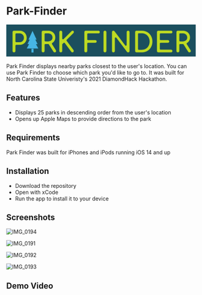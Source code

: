 # Park-Finder

![image](https://github.com/kylejosterman/Park-Finder/blob/main/Park%20Finder/Park%20Finder%20Logo.png)

Park Finder displays nearby parks closest to the user's location. You can use Park Finder to choose which park you'd like to go to. It was built for North Carolina State Univeristy's 2021 DiamondHack Hackathon.

## Features
- Displays 25 parks in descending order from the user's location
- Opens up Apple Maps to provide directions to the park

## Requirements
Park Finder was built for iPhones and iPods running iOS 14 and up

## Installation
- Download the repository
- Open with xCode
- Run the app to install it to your device

## Screenshots
![IMG_0194](https://user-images.githubusercontent.com/57078519/112761359-f1ecef00-8fc8-11eb-89f7-ed6040ab4c79.PNG) 


![IMG_0191](https://user-images.githubusercontent.com/57078519/112761362-f5807600-8fc8-11eb-989e-dc7204ec8003.PNG)


![IMG_0192](https://user-images.githubusercontent.com/57078519/112761363-f5807600-8fc8-11eb-813c-7c34a7bcf54d.PNG)


![IMG_0193](https://user-images.githubusercontent.com/57078519/112761364-f6190c80-8fc8-11eb-9c11-20fda9b77daa.PNG)

## Demo Video

